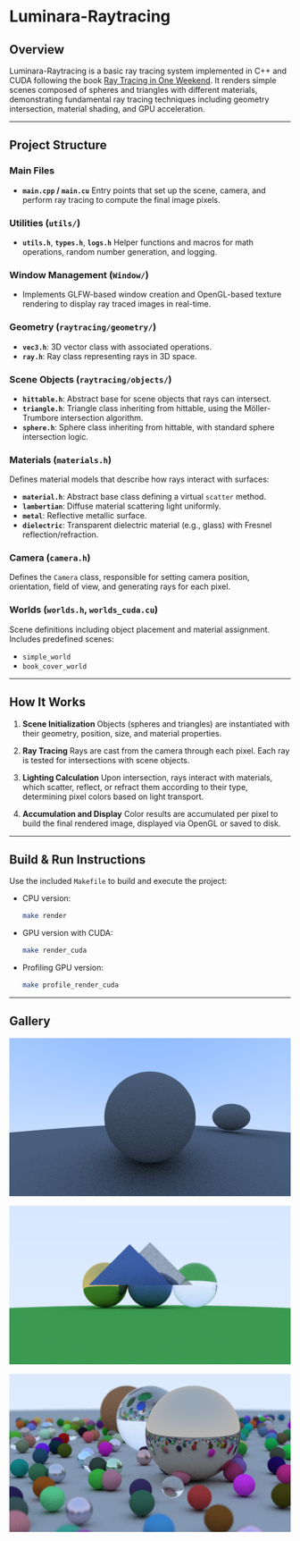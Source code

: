 # Luminara-Raytracing

## Overview

Luminara-Raytracing is a basic ray tracing system implemented in C++ and CUDA following the book [Ray Tracing in One Weekend](https://raytracing.github.io/books/RayTracingInOneWeekend.html). It renders simple scenes composed of spheres and triangles with different materials, demonstrating fundamental ray tracing techniques including geometry intersection, material shading, and GPU acceleration.

---

## Project Structure

### Main Files

* **`main.cpp` / `main.cu`**
  Entry points that set up the scene, camera, and perform ray tracing to compute the final image pixels.

### Utilities (`utils/`)

* **`utils.h`**, **`types.h`**, **`logs.h`**
  Helper functions and macros for math operations, random number generation, and logging.

### Window Management (`Window/`)

* Implements GLFW-based window creation and OpenGL-based texture rendering to display ray traced images in real-time.

### Geometry (`raytracing/geometry/`)

* **`vec3.h`**: 3D vector class with associated operations.
* **`ray.h`**: Ray class representing rays in 3D space.

### Scene Objects (`raytracing/objects/`)

* **`hittable.h`**: Abstract base for scene objects that rays can intersect.
* **`triangle.h`**: Triangle class inheriting from hittable, using the Möller-Trumbore intersection algorithm.
* **`sphere.h`**: Sphere class inheriting from hittable, with standard sphere intersection logic.

### Materials (`materials.h`)

Defines material models that describe how rays interact with surfaces:

* **`material.h`**: Abstract base class defining a virtual `scatter` method.
* **`lambertian`**: Diffuse material scattering light uniformly.
* **`metal`**: Reflective metallic surface.
* **`dielectric`**: Transparent dielectric material (e.g., glass) with Fresnel reflection/refraction.

### Camera (`camera.h`)

Defines the `Camera` class, responsible for setting camera position, orientation, field of view, and generating rays for each pixel.

### Worlds (`worlds.h`, `worlds_cuda.cu`)

Scene definitions including object placement and material assignment. Includes predefined scenes:

* `simple_world`
* `book_cover_world`

---

## How It Works

1. **Scene Initialization**
   Objects (spheres and triangles) are instantiated with their geometry, position, size, and material properties.

2. **Ray Tracing**
   Rays are cast from the camera through each pixel. Each ray is tested for intersections with scene objects.

3. **Lighting Calculation**
   Upon intersection, rays interact with materials, which scatter, reflect, or refract them according to their type, determining pixel colors based on light transport.

4. **Accumulation and Display**
   Color results are accumulated per pixel to build the final rendered image, displayed via OpenGL or saved to disk.

---

## Build & Run Instructions

Use the included `Makefile` to build and execute the project:

* CPU version:

  ```bash
  make render
  ```

* GPU version with CUDA:

  ```bash
  make render_cuda
  ```

* Profiling GPU version:

  ```bash
  make profile_render_cuda
  ```

---

## Gallery

![Results 1](gallery/results1.png)

![Simple World](gallery/simple_world.png)

![Nice](gallery/raytraced_image.png)



